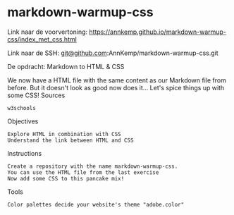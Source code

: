 # markdown-warmup-css
Link naar de voorvertoning:
https://annkemp.github.io/markdown-warmup-css/index_met_css.html

Link naar de SSH:
git@github.com:AnnKemp/markdown-warmup-css.git

De opdracht:
Markdown to HTML & CSS

We now have a HTML file with the same content as our Markdown file from before. But it doesn't look as good now does it... Let's spice things up with some CSS!
Sources

    w3schools

Objectives

    Explore HTML in combination with CSS
    Understand the link between HTML and CSS

Instructions

    Create a repository with the name markdown-warmup-css.
    You can use the HTML file from the last exercise
    Now add some CSS to this pancake mix!

Tools

    Color palettes decide your website's theme "adobe.color"
